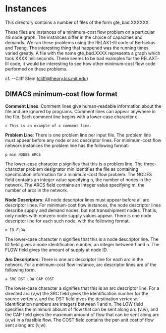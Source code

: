 # Instances

This directory contains a number of files of the form gte_bad.XXXXXX

These files are instances of a minimum-cost flow problem on a
particular 49 node graph. The instances differ in the choice of
capacities and demands. We ran these problems using the RELAXT-III
code of Bertsekas and Tseng. The interesting thing that happened was
the running times varied greatly. A file with the name gte_bad.XXXX
represents a graph which took XXXX milliseconds. These seems to be
bad examples for the RELAXT-III code, it would be interesting to see
how other minimum-cost flow code performed on these problems.

cf. --Cliff Stein (cliff@theory.lcs.mit.edu)

## DIMACS minimum-cost flow format

**Comment Lines**: Comment lines give human-readable information about the file and are ignored by programs. Comment lines can appear anywhere in the file. Each comment line begins with a lower-case character c.

    c This is an example of a comment line.

**Problem Line**: There is one problem line per input file. The problem line must appear before any node or arc descriptor lines. For minimum-cost flow network instances the problem line has the following format:

    p min NODES ARCS

The lower-case character p signifies that this is a problem line. The three-character problem designator min identifies the file as containing specification information for a minimum-cost flow problem. The NODES field contains an integer value specifying n, the number of nodes in the network. The ARCS field contains an integer value specifying m, the number of arcs in the network.

**Node Descriptors**: All node descriptor lines must appear before all arc descriptor lines. For minimum-cost flow instances, the node descriptor lines describe supply and demand nodes, but not transshipment nodes. That is, only nodes with nonzero node supply values appear. There is one node descriptor line for each such node, with the following format.

    n ID FLOW

The lower-case character n signifies that this is a node descriptor line. The ID field gives a node identification number, an integer between 1 and n. The FLOW field gives the amount of supply at node ID.

**Arc Descriptors**: There is one arc descriptor line for each arc in the network. For a minimum-cost flow instance, arc descriptor lines are of the following form.

    a SRC DST LOW CAP COST

The lower-case character a signifies that this is an arc descriptor line. For a directed arc (v,w) the SRC field gives the identification number for the source vertex v, and the DST field gives the destination vertex w. Identification numbers are integers between 1 and n. The LOW field specifies the minimum abount of flow that can be sent along arc (v,w), and the CAP field gives the maximum amount of flow that can be sent along arc (v,w) in a feasible flow. The COST field contains the per-unit cost of flow sent along arc (v,w).
